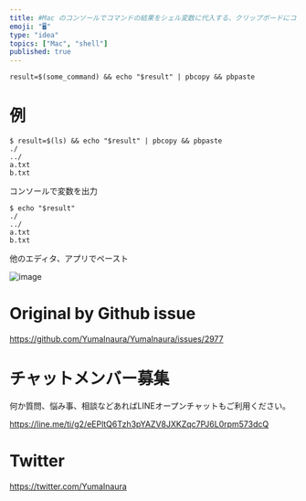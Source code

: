 ```yaml
---
title: #Mac のコンソールでコマンドの結果をシェル変数に代入する、クリップボードにコピーする、標準出力もする ( #Shell )
emoji: "🖥"
type: "idea"
topics: ["Mac", "shell"]
published: true
---
```


```
result=$(some_command) && echo "$result" | pbcopy && pbpaste
```

# 例

```
$ result=$(ls) && echo "$result" | pbcopy && pbpaste
./
../
a.txt
b.txt
```

コンソールで変数を出力


```
$ echo "$result"
./
../
a.txt
b.txt
```

他のエディタ、アプリでペースト

![image](https://user-images.githubusercontent.com/13635059/73899116-f3dc8600-48ce-11ea-97b3-ba6ff10f6fc0.png)


# Original by Github issue

https://github.com/YumaInaura/YumaInaura/issues/2977








<!-- Update From Qiita API -->

# チャットメンバー募集


何か質問、悩み事、相談などあればLINEオープンチャットもご利用ください。

https://line.me/ti/g2/eEPltQ6Tzh3pYAZV8JXKZqc7PJ6L0rpm573dcQ





# Twitter


https://twitter.com/YumaInaura


<!-- Update From Qiita API -->


